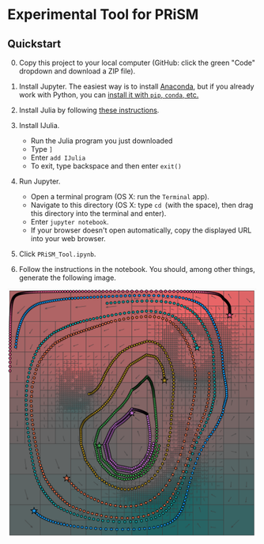 # Experimental Tool for PRiSM

## Quickstart

0. Copy this project to your local computer (GitHub: click the green "Code" dropdown and download a ZIP file).

1. Install Jupyter. The easiest way is to install [Anaconda](https://anaconda.com), but if you already work with Python, you can [install it with `pip`, `conda`, etc.](https://jupyter.org/install)

2. Install Julia by following [these instructions](https://julialang.org/downloads/).

3. Install IJulia.

    - Run the Julia program you just downloaded
    - Type `]`
    - Enter `add IJulia`
    - To exit, type backspace and then enter `exit()`

4. Run Jupyter.

    - Open a terminal program (OS X: run the `Terminal` app).
    - Navigate to this directory (OS X: type `cd `(with the space), then drag this directory into the terminal and enter).
    - Enter `jupyter notebook`.
    - If your browser doesn't open automatically, copy the displayed URL into your web browser.

6. Click `PRiSM_Tool.ipynb`.

7. Follow the instructions in the notebook. You should, among other things, generate the following image.

![Quickstart expected image](images/quickstart_expected.png)
